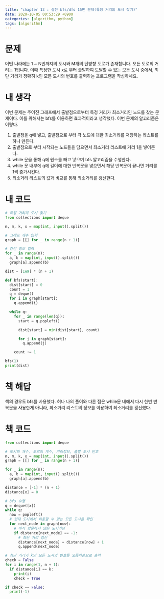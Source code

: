 ```yaml
---
title: "chapter 13 : 실전 bfs/dfs 15번 문제(특정 거리의 도시 찾기)"
date: 2020-10-05 00:53:29 +0900
categories: [algorithm, python]
tags: [algorithm]
---
```

# 문제
어떤 나라에는 1 ~ N번까지의 도시와 M개의 단방향 도로가 존재합니다. 모든 도로의 거리는 1입니다. 이때 특정한 도시 x로 부터 출발하여 도달할 수 있는 모든 도시 중에서, 최단 거리가 정확히 k인 모든 도시의 번호를 출력하는 프로그램을 작성하세요.

# 내 생각
이번 문제는 주어진 그래프에서 출발점으로부터 특정 거리가 최소거리인 노드를 찾는 문제이다. 이를 위해서는 bfs를 이용하면 효과적이라고 생각했다.
이번 문제의 알고리즘은 이렇다.
1. 출발점을 q에 넣고, 출발점으로 부터 각 노드에 대한 최소거리를 저장하는 리스트를 하나 만든다.
2. 출발점으로 부터 시작되는 노드들을 담으면서 최소거리 리스트에 거리 1을 넣어준다.
3. while 문을 통해 q에 원소를 빼고 넣으며 bfs 알고리즘을 수행한다.
4. while 문 내부에 q에 길이에 대한 반복문을 넣으면서 해당 반복문이 끝나면 거리를 1씩 증가시킨다.
5. 최소거리 리스트의 값과 비교를 통해 최소거리를 갱신한다.

# 내 코드
```python
# 특정 거리의 도시 찾기
from collections import deque

n, m, k, x = map(int, input().split())

# 그래프 개수 입력
graph = [[] for _ in range(n + 1)]

# 간선 정보 입력
for _ in range(m):
  a, b = map(int, input().split())
  graph[a].append(b)

dist = [1e9] * (n + 1)

def bfs(start):
  dist[start] = 0
  count = 1
  q = deque()
  for i in graph[start]:
    q.append(i)

  while q:
    for _ in range(len(q)):
      start = q.popleft()

      dist[start] = min(dist[start], count)

      for j in graph[start]:
        q.append(j)

    count += 1

bfs(1)
print(dist)
```
# 책 해답
책의 경우도 bfs를 사용했다. 허나 나의 풀이와 다른 점은 while문 내에서 다시 한번 반복문을 사용한게 아니라, 최소거리 리스트의 정보를 이용하여 최소거리를 갱신했다.

# 책 코드
```python
from collections import deque

# 도시의 개수, 도로의 개수, 거리정보, 출발 도시 번호
n, m, k, x = map(int, input().split())
graph = [[] for _ in range(n + 1)]

for _ in range(m):
  a, b = map(int, input().split())
  graph[a].append(b)

distance = [-1] * (n + 1)
distance[x] = 0

# bfs 수행
q = deque([x])
while q:
  now = popleft()
  # 현재 도시에서 이동할 수 있는 모든 도시를 확인
  for next_node in graph[now]:
    # 아직 방문하지 않은 도시라면
    if distance[next_node] == -1:
      # 최단 거리 갱신
      distance[next_node] = distance[now] + 1
      q.append(next_node)

# 최단 거리가 k인 모든 도시의 번호를 오름차순으로 출력
check = False
for i in range(1, n + 1):
  if distance[i] == k:
    print(i)
    check = True

if check == False:
  print(-1)

```
